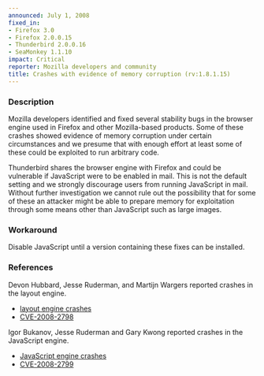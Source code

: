 ```yaml
---
announced: July 1, 2008
fixed_in:
- Firefox 3.0
- Firefox 2.0.0.15
- Thunderbird 2.0.0.16
- SeaMonkey 1.1.10
impact: Critical
reporter: Mozilla developers and community
title: Crashes with evidence of memory corruption (rv:1.8.1.15)
---
```


<h3>Description</h3>

<p>Mozilla developers identified and fixed several stability bugs in the
browser engine used in Firefox and other Mozilla-based products. Some of
these crashes showed evidence of memory corruption under certain
circumstances and we presume that with enough effort at least some of these
could be exploited to run arbitrary code.</p>

<p class="note">Thunderbird shares the browser engine with Firefox and could
be vulnerable if JavaScript were to be enabled in mail. This is not the
default setting and we strongly discourage users from running JavaScript in
mail. Without further investigation we cannot rule out the possibility that
for some of these an attacker might be able to prepare memory for exploitation
through some means other than JavaScript such as large images.</p>

<h3>Workaround</h3>

<p>Disable JavaScript until a version containing these fixes can be installed.</p>

<h3>References</h3>

<p>Devon Hubbard, Jesse Ruderman, and Martijn Wargers reported crashes in the layout engine.</p>
<ul>
  <li><a href="https://bugzilla.mozilla.org/buglist.cgi?bug_id=378027,391178,430814">layout engine crashes</a></li>
  <li><a class="ex-ref" href="http://cve.mitre.org/cgi-bin/cvename.cgi?name=CVE-2008-2798">CVE-2008-2798</a></li>
</ul>

<p>Igor Bukanov, Jesse Ruderman and Gary Kwong reported crashes in the JavaScript engine.</p>
<ul>
  <li><a href="https://bugzilla.mozilla.org/buglist.cgi?bug_id=418128,431409,380833,356378">JavaScript engine crashes</a></li>
  <li><a class="ex-ref" href="http://cve.mitre.org/cgi-bin/cvename.cgi?name=CVE-2008-2799">CVE-2008-2799</a></li>
</ul>



